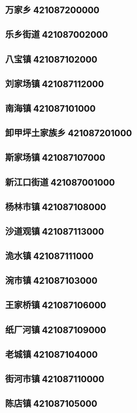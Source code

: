# 万家乡 421087200000
# 乐乡街道 421087002000
# 八宝镇 421087102000
# 刘家场镇 421087112000
# 南海镇 421087101000
# 卸甲坪土家族乡 421087201000
# 斯家场镇 421087107000
# 新江口街道 421087001000
# 杨林市镇 421087108000
# 沙道观镇 421087113000
# 洈水镇 421087111000
# 涴市镇 421087103000
# 王家桥镇 421087106000
# 纸厂河镇 421087109000
# 老城镇 421087104000
# 街河市镇 421087110000
# 陈店镇 421087105000
